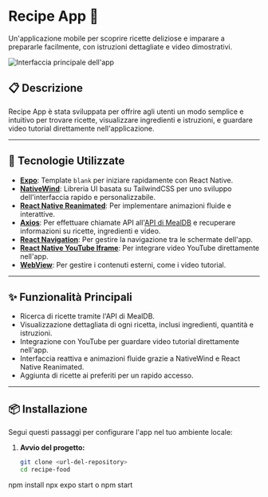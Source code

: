 # Recipe App 🍴

Un'applicazione mobile per scoprire ricette deliziose e imparare a prepararle facilmente, con istruzioni dettagliate e video dimostrativi.



![Interfaccia principale dell'app]("./assets/github.jpg")

## 📋 Descrizione

Recipe App è stata sviluppata per offrire agli utenti un modo semplice e intuitivo per trovare ricette, visualizzare ingredienti e istruzioni, e guardare video tutorial direttamente nell'applicazione.

---

## 🚀 Tecnologie Utilizzate

- **[Expo](https://expo.dev/)**: Template `blank` per iniziare rapidamente con React Native.
- **[NativeWind](https://www.nativewind.dev/)**: Libreria UI basata su TailwindCSS per uno sviluppo dell'interfaccia rapido e personalizzabile.
- **[React Native Reanimated](https://docs.swmansion.com/react-native-reanimated/)**: Per implementare animazioni fluide e interattive.
- **[Axios](https://axios-http.com/)**: Per effettuare chiamate API all'[API di MealDB](https://www.themealdb.com/) e recuperare informazioni su ricette, ingredienti e video.
- **[React Navigation](https://reactnavigation.org/)**: Per gestire la navigazione tra le schermate dell'app.
- **[React Native YouTube Iframe](https://github.com/LonelyCpp/react-native-youtube-iframe)**: Per integrare video YouTube direttamente nell'app.
- **[WebView](https://github.com/react-native-webview/react-native-webview)**: Per gestire i contenuti esterni, come i video tutorial.

---

## ✨ Funzionalità Principali

- Ricerca di ricette tramite l'API di MealDB.
- Visualizzazione dettagliata di ogni ricetta, inclusi ingredienti, quantità e istruzioni.
- Integrazione con YouTube per guardare video tutorial direttamente nell'app.
- Interfaccia reattiva e animazioni fluide grazie a NativeWind e React Native Reanimated.
- Aggiunta di ricette ai preferiti per un rapido accesso.

---

## 📦 Installazione

Segui questi passaggi per configurare l'app nel tuo ambiente locale:

1. **Avvio del progetto:**
   ```bash
   git clone <url-del-repository>
   cd recipe-food
npm install
npx expo start o npm start
```
